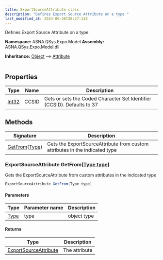 ```yaml
---
title: ExportSourceAttribute class
description: "Defines Export Source Attribute on a type "
last_modified_at: 2024-06-26T20:27:13Z
---
```


Defines Export Source Attribute on a type

**Namespace:** ASNA.QSys.Expo.Model
**Assembly:** ASNA.QSys.Expo.Model.dll

**Inheritance:** [Object](https://docs.microsoft.com/en-us/dotnet/api/system.object) --> [Attribute](https://docs.microsoft.com/en-us/dotnet/api/system.attribute)
<br>
<br>

## Properties

| Type | Name | Description
| --- | --- | --- 
| [Int32](https://learn.microsoft.com/en-us/dotnet/csharp/language-reference/builtin-types/integral-numeric-types) | CCSID | Gets or sets the Coded Character Set Identifier (CCSID). Defaults to 37 |

## Methods

| Signature | Description |
| --- | --- |
| [GetFrom](#exportsourceattribute-getfromtype-type)([Type](https://docs.microsoft.com/en-us/dotnet/api/system.type)) | Gets the ExportSourceAttribute from custom attributes in the indicated type

### ExportSourceAttribute GetFrom([Type type](https://docs.microsoft.com/en-us/dotnet/api/system.type))

Gets the ExportSourceAttribute from custom attributes in the indicated type

```cs
ExportSourceAttribute GetFrom(Type type)
```

#### Parameters

| Type | Parameter name | Description
| --- | --- | ---
| [Type](https://docs.microsoft.com/en-us/dotnet/api/system.type) | type | object type

#### Returns

| Type | Description
| --- | ---
| [ExportSourceAttribute](/reference/expo/qsys-expo-model/export-source-attribute.html) | The attribute
